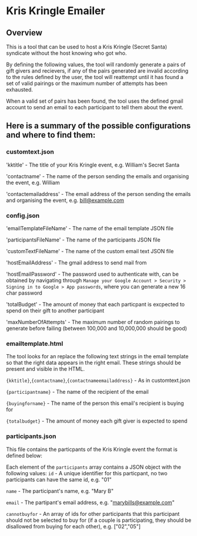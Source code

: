 # Kris Kringle Emailer

## Overview

This is a tool that can be used to host a Kris Kringle (Secret Santa) syndicate without the host knowing who got who.

By defining the following values, the tool will randomly generate a pairs of gift givers and recievers, if any of the pairs generated are invalid according to the rules defined by the user, the tool will reattempt until it has found a set of valid pairings or the maximum number of attempts has been exhausted.

When a valid set of pairs has been found, the tool uses the defined gmail account to send an email to each participant to tell them about the event.

## Here is a summary of the possible configurations and where to find them:
### customtext.json
'kktitle' - The title of your Kris Kringle event, e.g. William's Secret Santa

'contactname' - The name of the person sending the emails and organising the event, e.g. William

'contactemailaddress' - The email address of the person sending the emails and organising the event, e.g. bill@example.com

### config.json
'emailTemplateFileName' - The name of the email template JSON file 

'participantsFileName' - The name of the participants JSON file

'customTextFileName' - The name of the custom email text JSON file

'hostEmailAddress' - The gmail address to send mail from

'hostEmailPassword' - The password used to authenticate with, can be obtained by navigating through `Manage your Google Account > Security > Signing in to Google > App passwords`, where you can generate a new 16 char password

'totalBudget' - The amount of money that each particpant is excpected to spend on their gift to another participant

'maxNumberOfAttempts' - The maximum number of random pairings to generate before failing (between 100,000 and 10,000,000 should be good)

### emailtemplate.html
The tool looks for an replace the following text strings in the email template so that the right data appears in the right email. These strings should be present and visible in the HTML.

`{kktitle}`,`{contactname}`,`{contactnameemailaddress}` - As in customtext.json

`{participantname}` - The name of the recipient of the email

`{buyingforname}` - The name of the person this email's recipient is buying for

`{totalbudget}` - The amount of money each gift giver is expected to spend

### participants.json
This file contains the particpants of the Kris Kringle event the format is defined below:

Each element of the `participants` array contains a JSON object with the following values:
`id` - A unique identifier for this particpant, no two participants can have the same id, e.g. "01"

`name` - The participant's name, e.g. "Mary B"

`email` - The partipant's email address, e.g. "marybills@example.com"

`cannotbuyfor` - An array of ids for other participants that this participant should not be selected to buy for (if a couple is participating, they should be disallowed from buying for each other), e.g. ["02","05"]